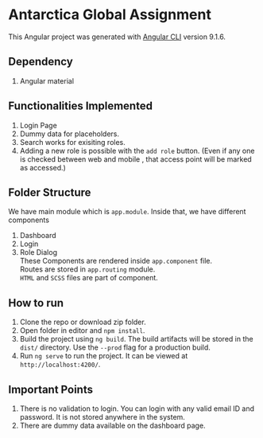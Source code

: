 # Antarctica Global Assignment

This Angular project was generated with [Angular CLI](https://github.com/angular/angular-cli) version 9.1.6.

## Dependency

1. Angular material

## Functionalities Implemented

1. Login Page
2. Dummy data for placeholders.
3. Search works for exisiting roles.
4. Adding a new role is possible with the `add role` button. (Even if any one is checked between web and mobile , that access point will be marked as accessed.)

## Folder Structure
We have main module which is `app.module`. Inside that, we have different components
1. Dashboard
2. Login
3. Role Dialog <br>
These Components are rendered inside `app.component` file. <br> Routes are stored in `app.routing` module.<br>
`HTML` and `SCSS` files are part of component.

## How to run

1. Clone the repo or download zip folder.
2. Open folder in editor and `npm install`.
3. Build the project using `ng build`. The build artifacts will be stored in the `dist/` directory. Use the `--prod` flag for a production build.
4. Run `ng serve` to run the project. It can be viewed at `http://localhost:4200/`.

## Important Points

1. There is no validation to login. You can login with any valid email ID and password. It is not stored anywhere in the system.
2. There are dummy data available on the dashboard page.
